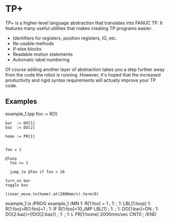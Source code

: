TP+
===

TP+ is a higher-level language abstraction that translates into FANUC
TP. It features many useful utilities that makes creating TP programs
easier:

* Identifiers for registers, position registers, IO, etc.
* Re-usable methods
* If-else blocks
* Readable motion statements
* Automatic label numbering

Of course adding another layer of abstraction takes you a step further
away from the code the robot is running. However, it's hoped that the
increased productivity and rigid syntax requirements will actually
improve your TP code.

Examples
--------

example_1.tpp
    foo  := R[1]

    bar  := DO[1]
    baz  := DO[2]

    home := PR[1]


    foo = 1

    @loop
      foo += 1

      jump_to @foo if foo < 10

    turn_on bar
    toggle baz

    linear_move.to(home).at(2000mm/s).term(0)


example_1.ls
    /PROG example_1
    /MN
      1:  R[1:foo] = 1 ;
      1:   ;
      1:  LBL[1:loop]
      1:  R[1:foo]=R[1:foo]+1 ;
      1:  IF R[1:foo]<10,JMP LBL[1] ;
      1:   ;
      1:  DO[1:bar]=ON ;
      1:  DO[2:baz]=(!DO[2:baz]) ;
      1:   ;
      1:  L PR[1:home] 2000mm/sec CNT0 ;
    /END
